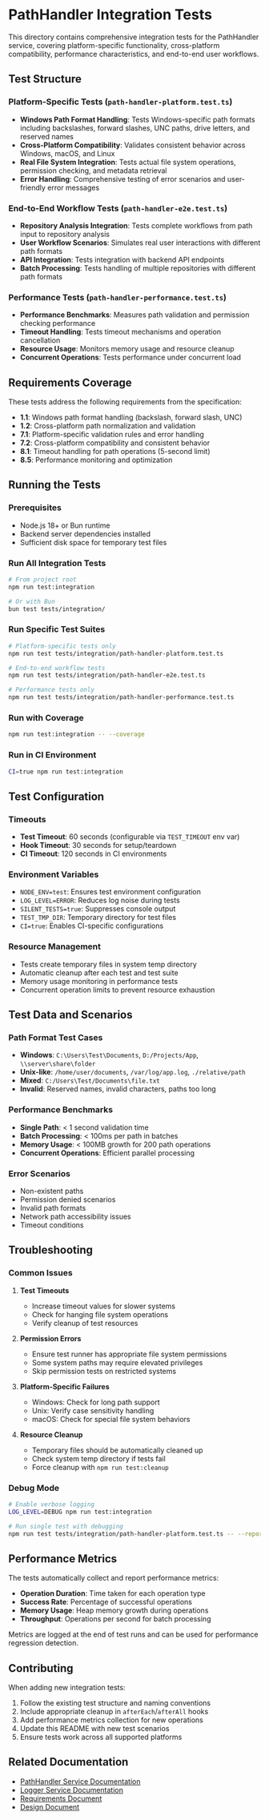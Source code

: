 # PathHandler Integration Tests

This directory contains comprehensive integration tests for the PathHandler service, covering platform-specific functionality, cross-platform compatibility, performance characteristics, and end-to-end user workflows.

## Test Structure

### Platform-Specific Tests (`path-handler-platform.test.ts`)
- **Windows Path Format Handling**: Tests Windows-specific path formats including backslashes, forward slashes, UNC paths, drive letters, and reserved names
- **Cross-Platform Compatibility**: Validates consistent behavior across Windows, macOS, and Linux
- **Real File System Integration**: Tests actual file system operations, permission checking, and metadata retrieval
- **Error Handling**: Comprehensive testing of error scenarios and user-friendly error messages

### End-to-End Workflow Tests (`path-handler-e2e.test.ts`)
- **Repository Analysis Integration**: Tests complete workflows from path input to repository analysis
- **User Workflow Scenarios**: Simulates real user interactions with different path formats
- **API Integration**: Tests integration with backend API endpoints
- **Batch Processing**: Tests handling of multiple repositories with different path formats

### Performance Tests (`path-handler-performance.test.ts`)
- **Performance Benchmarks**: Measures path validation and permission checking performance
- **Timeout Handling**: Tests timeout mechanisms and operation cancellation
- **Resource Usage**: Monitors memory usage and resource cleanup
- **Concurrent Operations**: Tests performance under concurrent load

## Requirements Coverage

These tests address the following requirements from the specification:

- **1.1**: Windows path format handling (backslash, forward slash, UNC)
- **1.2**: Cross-platform path normalization and validation
- **7.1**: Platform-specific validation rules and error handling
- **7.2**: Cross-platform compatibility and consistent behavior
- **8.1**: Timeout handling for path operations (5-second limit)
- **8.5**: Performance monitoring and optimization

## Running the Tests

### Prerequisites
- Node.js 18+ or Bun runtime
- Backend server dependencies installed
- Sufficient disk space for temporary test files

### Run All Integration Tests
```bash
# From project root
npm run test:integration

# Or with Bun
bun test tests/integration/
```

### Run Specific Test Suites
```bash
# Platform-specific tests only
npm run test tests/integration/path-handler-platform.test.ts

# End-to-end workflow tests
npm run test tests/integration/path-handler-e2e.test.ts

# Performance tests only
npm run test tests/integration/path-handler-performance.test.ts
```

### Run with Coverage
```bash
npm run test:integration -- --coverage
```

### Run in CI Environment
```bash
CI=true npm run test:integration
```

## Test Configuration

### Timeouts
- **Test Timeout**: 60 seconds (configurable via `TEST_TIMEOUT` env var)
- **Hook Timeout**: 30 seconds for setup/teardown
- **CI Timeout**: 120 seconds in CI environments

### Environment Variables
- `NODE_ENV=test`: Ensures test environment configuration
- `LOG_LEVEL=ERROR`: Reduces log noise during tests
- `SILENT_TESTS=true`: Suppresses console output
- `TEST_TMP_DIR`: Temporary directory for test files
- `CI=true`: Enables CI-specific configurations

### Resource Management
- Tests create temporary files in system temp directory
- Automatic cleanup after each test and test suite
- Memory usage monitoring in performance tests
- Concurrent operation limits to prevent resource exhaustion

## Test Data and Scenarios

### Path Format Test Cases
- **Windows**: `C:\Users\Test\Documents`, `D:/Projects/App`, `\\server\share\folder`
- **Unix-like**: `/home/user/documents`, `/var/log/app.log`, `./relative/path`
- **Mixed**: `C:/Users\Test/Documents\file.txt`
- **Invalid**: Reserved names, invalid characters, paths too long

### Performance Benchmarks
- **Single Path**: < 1 second validation time
- **Batch Processing**: < 100ms per path in batches
- **Memory Usage**: < 100MB growth for 200 path operations
- **Concurrent Operations**: Efficient parallel processing

### Error Scenarios
- Non-existent paths
- Permission denied scenarios
- Invalid path formats
- Network path accessibility issues
- Timeout conditions

## Troubleshooting

### Common Issues

1. **Test Timeouts**
   - Increase timeout values for slower systems
   - Check for hanging file system operations
   - Verify cleanup of test resources

2. **Permission Errors**
   - Ensure test runner has appropriate file system permissions
   - Some system paths may require elevated privileges
   - Skip permission tests on restricted systems

3. **Platform-Specific Failures**
   - Windows: Check for long path support
   - Unix: Verify case sensitivity handling
   - macOS: Check for special file system behaviors

4. **Resource Cleanup**
   - Temporary files should be automatically cleaned up
   - Check system temp directory if tests fail
   - Force cleanup with `npm run test:cleanup`

### Debug Mode
```bash
# Enable verbose logging
LOG_LEVEL=DEBUG npm run test:integration

# Run single test with debugging
npm run test tests/integration/path-handler-platform.test.ts -- --reporter=verbose
```

## Performance Metrics

The tests automatically collect and report performance metrics:

- **Operation Duration**: Time taken for each operation type
- **Success Rate**: Percentage of successful operations
- **Memory Usage**: Heap memory growth during operations
- **Throughput**: Operations per second for batch processing

Metrics are logged at the end of test runs and can be used for performance regression detection.

## Contributing

When adding new integration tests:

1. Follow the existing test structure and naming conventions
2. Include appropriate cleanup in `afterEach`/`afterAll` hooks
3. Add performance metrics collection for new operations
4. Update this README with new test scenarios
5. Ensure tests work across all supported platforms

## Related Documentation

- [PathHandler Service Documentation](../../packages/backend/src/services/path-handler.service.ts)
- [Logger Service Documentation](../../packages/backend/src/services/logger.service.ts)
- [Requirements Document](../../.kiro/specs/windows-path-handling-and-logging/requirements.md)
- [Design Document](../../.kiro/specs/windows-path-handling-and-logging/design.md)